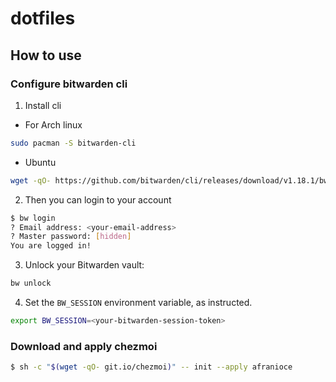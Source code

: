 # dotfiles

## How to use

### Configure bitwarden cli

1. Install cli

* For Arch linux

```bash
sudo pacman -S bitwarden-cli
```

* Ubuntu

```bash
wget -qO- https://github.com/bitwarden/cli/releases/download/v1.18.1/bw-linux-1.18.1.zip | sudo busybox unzip -d /usr/local/bin - && sudo chmod +x /usr/local/bin/bw
```

2. Then you can login to your account

```bash
$ bw login
? Email address: <your-email-address>
? Master password: [hidden]
You are logged in!
```

3. Unlock your Bitwarden vault:

```bash
bw unlock
```

4. Set the `BW_SESSION` environment variable, as instructed.

```bash
export BW_SESSION=<your-bitwarden-session-token>
```
### Download and apply chezmoi

```bash
$ sh -c "$(wget -qO- git.io/chezmoi)" -- init --apply afranioce
```
